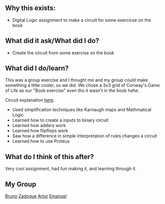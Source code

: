 ## Why this exists:
    
- Digital Logic assignment to make a circuit for some exercicse on the book

## What did it ask/What did I do?

- Create the circuit from some exercise on the book

## What did I do/learn?

This was a group exercise and I thought me and my group could make something a little cooler, so we did.
We chose a 3x3 grid of Conway's Game of Life as our "Book exercise" even tho it wasn't in the book hehe.

Circuit explanation [here]().

- Used simplification techniques like Karnaugh maps and Mathmatical Logic
- Learned how to create a inputs to binary circuit
- Learned how adders work
- Learned how flipflops work
- Saw how a difference in simple interpretation of rules changes a circuit
- Learned how to use Proteus

## What do I think of this after?

Very cool assignment, had fun making it, and learning through it.

## My Group

[Bruno](https://github.com/BMSales)
[Zadoque]()
[Artur]()
[Emanuel]()

